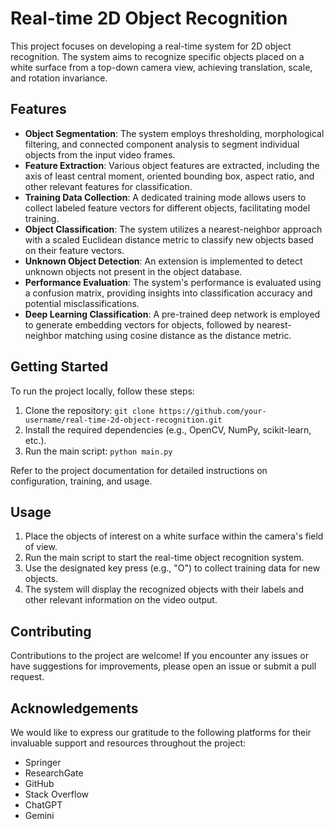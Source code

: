 

# Real-time 2D Object Recognition

This project focuses on developing a real-time system for 2D object recognition. The system aims to recognize specific objects placed on a white surface from a top-down camera view, achieving translation, scale, and rotation invariance.

## Features

- **Object Segmentation**: The system employs thresholding, morphological filtering, and connected component analysis to segment individual objects from the input video frames.
- **Feature Extraction**: Various object features are extracted, including the axis of least central moment, oriented bounding box, aspect ratio, and other relevant features for classification.
- **Training Data Collection**: A dedicated training mode allows users to collect labeled feature vectors for different objects, facilitating model training.
- **Object Classification**: The system utilizes a nearest-neighbor approach with a scaled Euclidean distance metric to classify new objects based on their feature vectors.
- **Unknown Object Detection**: An extension is implemented to detect unknown objects not present in the object database.
- **Performance Evaluation**: The system's performance is evaluated using a confusion matrix, providing insights into classification accuracy and potential misclassifications.
- **Deep Learning Classification**: A pre-trained deep network is employed to generate embedding vectors for objects, followed by nearest-neighbor matching using cosine distance as the distance metric.

## Getting Started

To run the project locally, follow these steps:

1. Clone the repository: `git clone https://github.com/your-username/real-time-2d-object-recognition.git`
2. Install the required dependencies (e.g., OpenCV, NumPy, scikit-learn, etc.).
3. Run the main script: `python main.py`

Refer to the project documentation for detailed instructions on configuration, training, and usage.

## Usage

1. Place the objects of interest on a white surface within the camera's field of view.
2. Run the main script to start the real-time object recognition system.
3. Use the designated key press (e.g., "O") to collect training data for new objects.
4. The system will display the recognized objects with their labels and other relevant information on the video output.

## Contributing

Contributions to the project are welcome! If you encounter any issues or have suggestions for improvements, please open an issue or submit a pull request.

## Acknowledgements

We would like to express our gratitude to the following platforms for their invaluable support and resources throughout the project:

- Springer
- ResearchGate
- GitHub
- Stack Overflow
- ChatGPT
- Gemini
